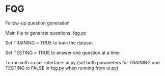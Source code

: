 # FQG
Follow-up question generation

Main file to generate questions: fqg.py

Set TRAINING = TRUE to train the dataset

Set TESTING = TRUE to answer one question at a time

To run with a user interface: ui.py (set both parameters for TRAINING and TESTING to FALSE in fqg.py when running from ui.py)
